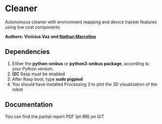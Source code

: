 # Cleaner
Autonomous cleaner with environment mapping and device tracker features using low cost components 

**Authors: Vinícius Vaz and [Nathan Marcelino](https://github.com/nathan-vm)**

## Dependencies

1. Either the **python-smbus** or **python3-smbus package**, according to your Python version.
2. **I2C** Rasp must be enabled
3. After Rasp boot, type **sudo pigpiod**
4. You should have installed Processing 3 to plot the 3D visualization of the robot 

## Documentation

You can find the partial report PDF (pt-BR) on GIT
